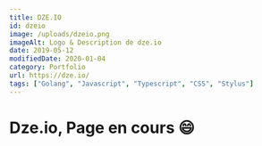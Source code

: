 ```yaml
---
title: DZE.IO
id: dzeio
image: /uploads/dzeio.png
imageAlt: Logo & Description de dze.io
date: 2019-05-12
modifiedDate: 2020-01-04
category: Portfolio
url: https://dze.io/
tags: ["Golang", "Javascript", "Typescript", "CSS", "Stylus"]
---
```


# Dze.io, Page en cours 😄
